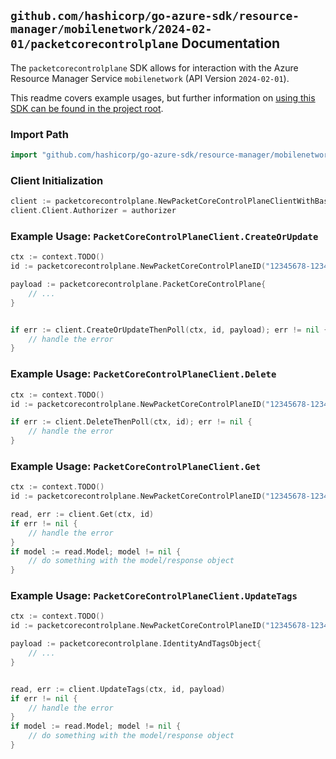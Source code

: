 
## `github.com/hashicorp/go-azure-sdk/resource-manager/mobilenetwork/2024-02-01/packetcorecontrolplane` Documentation

The `packetcorecontrolplane` SDK allows for interaction with the Azure Resource Manager Service `mobilenetwork` (API Version `2024-02-01`).

This readme covers example usages, but further information on [using this SDK can be found in the project root](https://github.com/hashicorp/go-azure-sdk/tree/main/docs).

### Import Path

```go
import "github.com/hashicorp/go-azure-sdk/resource-manager/mobilenetwork/2024-02-01/packetcorecontrolplane"
```


### Client Initialization

```go
client := packetcorecontrolplane.NewPacketCoreControlPlaneClientWithBaseURI("https://management.azure.com")
client.Client.Authorizer = authorizer
```


### Example Usage: `PacketCoreControlPlaneClient.CreateOrUpdate`

```go
ctx := context.TODO()
id := packetcorecontrolplane.NewPacketCoreControlPlaneID("12345678-1234-9876-4563-123456789012", "example-resource-group", "packetCoreControlPlaneValue")

payload := packetcorecontrolplane.PacketCoreControlPlane{
	// ...
}


if err := client.CreateOrUpdateThenPoll(ctx, id, payload); err != nil {
	// handle the error
}
```


### Example Usage: `PacketCoreControlPlaneClient.Delete`

```go
ctx := context.TODO()
id := packetcorecontrolplane.NewPacketCoreControlPlaneID("12345678-1234-9876-4563-123456789012", "example-resource-group", "packetCoreControlPlaneValue")

if err := client.DeleteThenPoll(ctx, id); err != nil {
	// handle the error
}
```


### Example Usage: `PacketCoreControlPlaneClient.Get`

```go
ctx := context.TODO()
id := packetcorecontrolplane.NewPacketCoreControlPlaneID("12345678-1234-9876-4563-123456789012", "example-resource-group", "packetCoreControlPlaneValue")

read, err := client.Get(ctx, id)
if err != nil {
	// handle the error
}
if model := read.Model; model != nil {
	// do something with the model/response object
}
```


### Example Usage: `PacketCoreControlPlaneClient.UpdateTags`

```go
ctx := context.TODO()
id := packetcorecontrolplane.NewPacketCoreControlPlaneID("12345678-1234-9876-4563-123456789012", "example-resource-group", "packetCoreControlPlaneValue")

payload := packetcorecontrolplane.IdentityAndTagsObject{
	// ...
}


read, err := client.UpdateTags(ctx, id, payload)
if err != nil {
	// handle the error
}
if model := read.Model; model != nil {
	// do something with the model/response object
}
```
